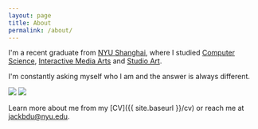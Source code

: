 ```yaml
---
layout: page
title: About
permalink: /about/
---
```


I'm a recent graduate from [NYU Shanghai](https://shanghai.nyu.edu), where I studied [Computer Science](https://shanghai.nyu.edu/academics/majors/cs), [Interactive Media Arts](http://ima.nyu.sh) and [Studio Art](http://steinhardt.nyu.edu/art/studio/minor/studio_art_minor).

I'm constantly asking myself who I am and the answer is always different.

<div class="clearfix">
  <img class="about" src="{{ site.baseurl }}/images/wo.jpg" />
  <img class="about" src="{{ site.baseurl }}/images/wo.jpg" />
</div>

Learn more about me from my [CV]({{ site.baseurl }}/cv) or reach me at [jackbdu@nyu.edu](mailto:jackbdu@nyu.edu).
